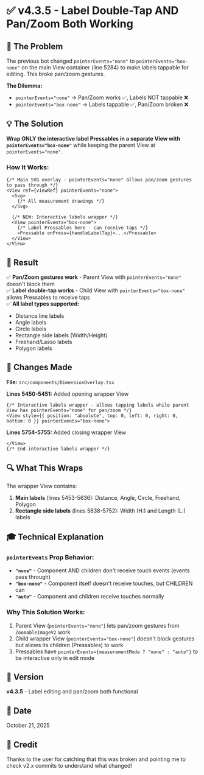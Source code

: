 # ✅ v4.3.5 - Label Double-Tap AND Pan/Zoom Both Working

## 🐛 The Problem

The previous bot changed `pointerEvents="none"` to `pointerEvents="box-none"` on the main View container (line 5284) to make labels tappable for editing. This broke pan/zoom gestures.

**The Dilemma:**
- `pointerEvents="none"` → Pan/Zoom works ✅, Labels NOT tappable ❌
- `pointerEvents="box-none"` → Labels tappable ✅, Pan/Zoom broken ❌

## 💡 The Solution

**Wrap ONLY the interactive label Pressables in a separate View with `pointerEvents="box-none"`** while keeping the parent View at `pointerEvents="none"`.

### How It Works:

```tsx
{/* Main SVG overlay - pointerEvents="none" allows pan/zoom gestures to pass through */}
<View ref={viewRef} pointerEvents="none">
  <Svg>
    {/* All measurement drawings */}
  </Svg>
  
  {/* NEW: Interactive labels wrapper */}
  <View pointerEvents="box-none">
    {/* Label Pressables here - can receive taps */}
    <Pressable onPress={handleLabelTap}>...</Pressable>
  </View>
</View>
```

## 🎯 Result

✅ **Pan/Zoom gestures work** - Parent View with `pointerEvents="none"` doesn't block them  
✅ **Label double-tap works** - Child View with `pointerEvents="box-none"` allows Pressables to receive taps  
✅ **All label types supported:**
- Distance line labels
- Angle labels
- Circle labels
- Rectangle side labels (Width/Height)
- Freehand/Lasso labels
- Polygon labels

## 📝 Changes Made

**File:** `src/components/DimensionOverlay.tsx`

**Lines 5450-5451:** Added opening wrapper View
```tsx
{/* Interactive labels wrapper - allows tapping labels while parent View has pointerEvents="none" for pan/zoom */}
<View style={{ position: "absolute", top: 0, left: 0, right: 0, bottom: 0 }} pointerEvents="box-none">
```

**Lines 5754-5755:** Added closing wrapper View
```tsx
</View>
{/* End interactive labels wrapper */}
```

## 🔍 What This Wraps

The wrapper View contains:
1. **Main labels** (lines 5453-5636): Distance, Angle, Circle, Freehand, Polygon
2. **Rectangle side labels** (lines 5638-5752): Width (H:) and Length (L:) labels

## 🎓 Technical Explanation

### `pointerEvents` Prop Behavior:

- **`"none"`** - Component AND children don't receive touch events (events pass through)
- **`"box-none"`** - Component itself doesn't receive touches, but CHILDREN can
- **`"auto"`** - Component and children receive touches normally

### Why This Solution Works:

1. Parent View (`pointerEvents="none"`) lets pan/zoom gestures from `ZoomableImageV2` work
2. Child wrapper View (`pointerEvents="box-none"`) doesn't block gestures but allows its children (Pressables) to work
3. Pressables have `pointerEvents={measurementMode ? "none" : "auto"}` to be interactive only in edit mode

## 🚀 Version

**v4.3.5** - Label editing and pan/zoom both functional

## 📅 Date

October 21, 2025

## 🙏 Credit

Thanks to the user for catching that this was broken and pointing me to check v2.x commits to understand what changed!

